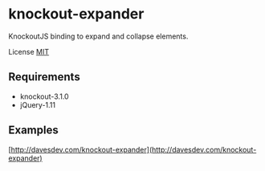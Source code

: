 knockout-expander
=================

KnockoutJS binding to expand and collapse elements.

License [MIT](http://opensource.org/licenses/mit-license.php)

Requirements
------------

* knockout-3.1.0
* jQuery-1.11

Examples
--------

[http://davesdev.com/knockout-expander](http://davesdev.com/knockout-expander)